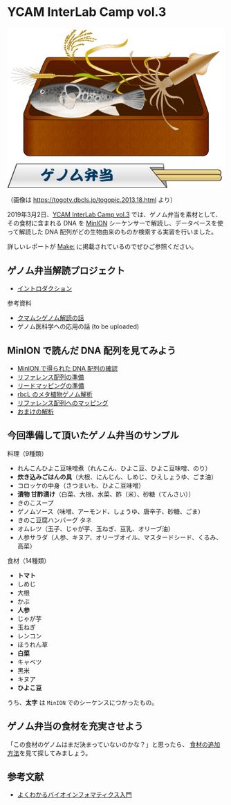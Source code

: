 # YCAM InterLab Camp vol.3

![Genome Bento](images/201306_genome_bento.png)

（画像は https://togotv.dbcls.jp/togopic.2013.18.html より）

2019年3月2日、[YCAM InterLab Camp vol.3](https://www.ycam.jp/events/2019/ycam-interlab-camp-vol3/) では、ゲノム弁当を素材として、その食材に含まれる DNA を [MinION](https://nanoporetech.com/products/minion) シーケンサーで解読し、データベースを使って解読した DNA 配列がどの生物由来のものか検索する実習を行いました。

詳しいレポートが [Make:](https://makezine.jp/blog/2019/03/ycaminterlabcamp3_part1.html) に掲載されているのでぜひご参照ください。

## ゲノム弁当解読プロジェクト

* [イントロダクション](slides/Introduction.pdf)

参考資料

* [クマムシゲノム解読の話](slides/Kumamushi.pdf)
* ゲノム医科学への応用の話 (to be uploaded)

## MinION で読んだ DNA 配列を見てみよう

* [MinION で得られた DNA 配列の確認](Sequence_data.md)
* [リファレンス配列の準備](Genome_preparation.md)
* [リードマッピングの準備](Installation.md)
* [rbcL のメタ植物ゲノム解析](Metagenome_analysis.md)
* [リファレンス配列へのマッピング](Genome_analysis.md)
* [おまけの解析](Homework.md)

## 今回準備して頂いたゲノム弁当のサンプル

料理（9種類）

* れんこんひよこ豆味噌煮（れんこん、ひよこ豆、ひよこ豆味噌、のり）
* **炊き込みごはんの具**（大根、にんじん、しめじ、ひえしょうゆ、ごま油）
* コロッケの中身（さつまいも、ひよこ豆味噌）
* **漬物 甘酢漬け**（白菜、大根、水菜、酢（米）、砂糖（てんさい））
* きのこスープ
* ゲノムソース（味噌、アーモンド、しょうゆ、唐辛子、砂糖、ごま）
* きのこ豆腐ハンバーグ タネ
* オムレツ（玉子、じゃが芋、玉ねぎ、豆乳、オリーブ油）
* 人参サラダ（人参、キヌア、オリーブオイル、マスタードシード、くるみ、高菜）

食材（14種類）

* **トマト**
* しめじ
* 大根
* かぶ
* **人参**
* じゃが芋
* 玉ねぎ
* レンコン
* ほうれん草
* **白菜**
* キャベツ
* 黒米
* キヌア
* **ひよこ豆**

うち、**太字** は `MinION` でのシーケンスにつかったもの。

## ゲノム弁当の食材を充実させよう

「この食材のゲノムはまだ決まっていないのかな？」と思ったら、
[食材の追加方法](AdditionalGenomeBento.md)を見て探してみましょう。

## 参考文献

* [よくわかるバイオインフォマティクス入門](https://www.amazon.co.jp/dp/4065138213/)
